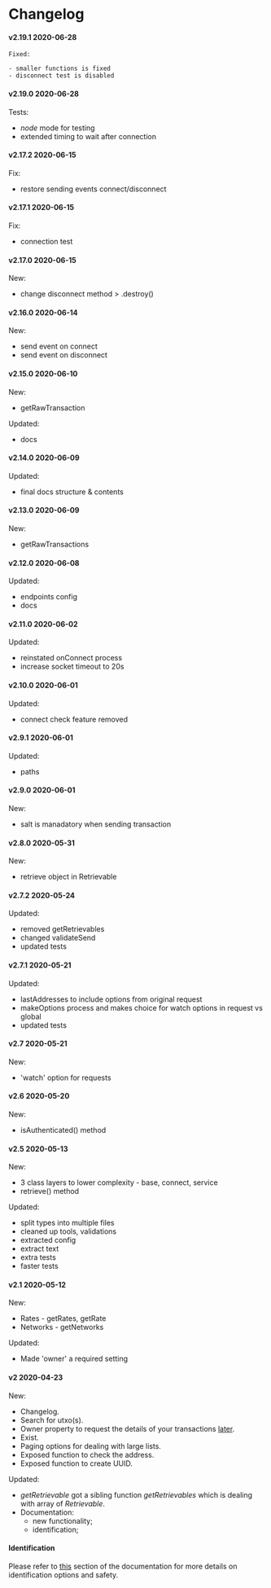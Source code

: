 # Changelog

#### v2.19.1 2020-06-28

    Fixed:

    - smaller functions is fixed
    - disconnect test is disabled

#### v2.19.0 2020-06-28

  Tests:

  - _node_ mode for testing
  - extended timing to wait after connection

#### v2.17.2 2020-06-15

  Fix:

  - restore sending events connect/disconnect

#### v2.17.1 2020-06-15

  Fix:

  - connection test

#### v2.17.0 2020-06-15

  New:

  - change disconnect method > .destroy()

#### v2.16.0 2020-06-14

  New:

  - send event on connect
  - send event on disconnect

#### v2.15.0 2020-06-10

  New:

  - getRawTransaction

  Updated:

  - docs

#### v2.14.0 2020-06-09

  Updated:

  - final docs structure & contents

#### v2.13.0 2020-06-09

  New:

  - getRawTransactions

#### v2.12.0 2020-06-08

  Updated:

  - endpoints config
  - docs

#### v2.11.0 2020-06-02

  Updated:

  - reinstated onConnect process
  - increase socket timeout to 20s

#### v2.10.0 2020-06-01

  Updated:

  - connect check feature removed

#### v2.9.1 2020-06-01

  Updated:

  - paths

#### v2.9.0 2020-06-01

  New:

  - salt is manadatory when sending transaction

#### v2.8.0 2020-05-31

  New:

  - retrieve object in Retrievable

#### v2.7.2 2020-05-24

  Updated:

  - removed getRetrievables
  - changed validateSend
  - updated tests

#### v2.7.1 2020-05-21

  Updated:

  - lastAddresses to include options from original request
  - makeOptions process and makes choice for watch options in request vs global
  - updated tests

#### v2.7 2020-05-21

  New:

  - 'watch' option for requests

#### v2.6 2020-05-20

  New:

  - isAuthenticated() method

#### v2.5 2020-05-13

  New:

  - 3 class layers to lower complexity - base, connect, service
  - retrieve() method

  Updated:

  - split types into multiple files
  - cleaned up tools, validations
  - extracted config
  - extract text
  - extra tests
  - faster tests

#### v2.1 2020-05-12

  New:

  - Rates - getRates, getRate
  - Networks - getNetworks

  Updated:

  - Made 'owner' a required setting

#### v2 2020-04-23

  New:

  - Changelog.
  - Search for utxo(s).
  - Owner property to request the details of your transactions [later](#identification).
  - Exist.
  - Paging options for dealing with large lists.
  - Exposed function to check the address.
  - Exposed function to create UUID.

  Updated:

  - _getRetrievable_ got a sibling function _getRetrievables_ which is dealing with array of _Retrievable_.
  - Documentation:
    - new functionality;
    - identification;


#### Identification

Please refer to [this]() section of the documentation for more details on identification options and safety.
